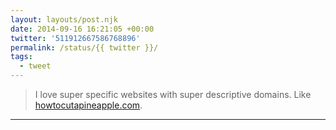 ```yaml
---
layout: layouts/post.njk
date: 2014-09-16 16:21:05 +00:00
twitter: '511912667586768896'
permalink: /status/{{ twitter }}/
tags: 
  - tweet
---
```


> I love super specific websites with super descriptive domains. Like [howtocutapineapple.com](http://howtocutapineapple.com).

---

